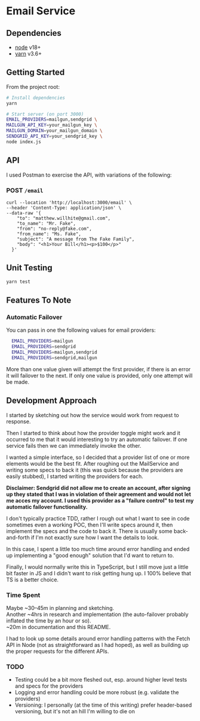 # Email Service

## Dependencies

* [node](https://nodejs.org/) v18+
* [yarn](https://yarnpkg.com/) v3.6+


## Getting Started
From the project root:

```bash
# Install dependencies
yarn

# Start server (on port 3000)
EMAIL_PROVIDERS=mailgun,sendgrid \
MAILGUN_API_KEY=your_mailgun_key \
MAILGUN_DOMAIN=your_mailgun_domain \
SENDGRID_API_KEY=your_sendgrid_key \
node index.js
```

## API

I used Postman to exercise the API, with variations of the following:

### POST `/email`

```curl
curl --location 'http://localhost:3000/email' \
--header 'Content-Type: application/json' \
--data-raw '{
    "to": "matthew.willhite@gmail.com",
    "to_name": "Mr. Fake",
    "from": "no-reply@fake.com",
    "from_name": "Ms. Fake",
    "subject": "A message from The Fake Family",
    "body": "<h1>Your Bill</h1><p>$100</p>"
  }'
```

## Unit Testing

```bash
yarn test
```

## Features To Note

### Automatic Failover
You can pass in one the following values for email providers:
```bash
  EMAIL_PROVIDERS=mailgun
  EMAIL_PROVIDERS=sendgrid
  EMAIL_PROVIDERS=mailgun,sendgrid
  EMAIL_PROVIDERS=sendgrid,mailgun
```
More than one value given will attempt the first provider, if there is an error it will failover to the next.
If only one value is provided, only one attempt will be made.

## Development Approach

I started by sketching out how the service would work from request to response.

Then I started to think about how the provider toggle might work and it occurred to me that it would interesting to try an automatic failover. If one service fails then we can immediately invoke the other.

I wanted a simple interface, so I decided that a provider list of one or more elements would be the best fit.
After roughing out the MailService and writing some specs to back it (this was quick because the providers are easily stubbed),
I started writing the providers for each.

**Disclaimer: Sendgrid did not allow me to create an account, after signing up they stated that I was in violation of their agreement and would not let me acces my account. I used this provider as a "failure control" to test my automatic failover functionality.**

I don't typically practice TDD, rather I rough out what I want to see in code sometimes even a working POC, then I'll write specs around it, then implement the specs and the code to back it. There is usually some back-and-forth if I'm not exactly sure how I want the details to look.

In this case, I spent a little too much time around error handling and ended up implementing a "good enough" solution that I'd want to return to.

Finally, I would normally write this in TypeScript, but I still move just a little bit faster in JS and I didn't want to risk getting hung up. I 100% believe that TS is a better choice.

### Time Spent

Maybe ~30–45m in planning and sketching. \
Another ~4hrs in research and implementation (the auto-failover probably inflated the time by an hour or so). \
~20m in documentation and this README.

I had to look up some details around error handling patterns with the Fetch API in Node (not as straightforward as I had hoped), as well as building up the proper requests for the different APIs.

### TODO

* Testing could be a bit more fleshed out, esp. around higher level tests and specs for the providers
* Logging and error handling could be more robust (e.g. validate the providers)
* Versioning: I personally (at the time of this writing) prefer header-based versioning, but it's not an hill I'm willing to die on
